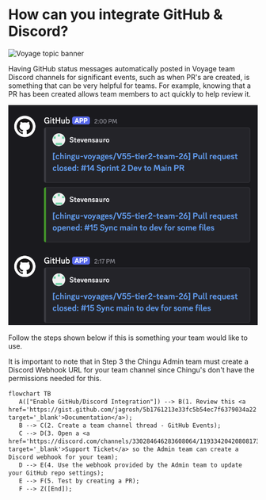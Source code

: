 # How can you integrate GitHub & Discord?
![Voyage topic banner](../assets/horizontal-paint-splash-green.jpg)

Having GitHub status messages automatically posted in Voyage team Discord channels for
significant events, such as when PR's are created, is something that can be very helpful
for teams. For example, knowing that a PR has been created allows team members to act
quickly to help review it.

![GitHub message posted to Discord](../assets/github_discord_msg.png)

Follow the steps shown below if this is something your team would like to use. 

It is important to note that in Step 3 the Chingu Admin team must create a Discord Webhook URL
for your team channel since Chingu's don't have the permissions needed for this. 

```mermaid
flowchart TB
   A(["Enable GitHub/Discord Integration"]) --> B(1. Review this <a href='https://gist.github.com/jagrosh/5b1761213e33fc5b54ec7f6379034a22' target='_blank'>Documentation</a>);
   B --> C(2. Create a team channel thread - GitHub Events);
   C --> D(3. Open a <a href='https://discord.com/channels/330284646283608064/1193342042080817323' target='_blank'>Support Ticket</a> so the Admin team can create a Discord webhook for your team);
   D --> E(4. Use the webhook provided by the Admin team to update your GitHub repo settings);
   E --> F(5. Test by creating a PR);
   F --> Z([End]);
```